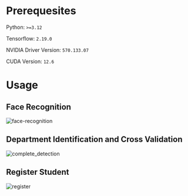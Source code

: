 # Prerequesites
Python: `>=3.12`

Tensorflow: `2.19.0`

NVIDIA Driver Version: `570.133.07`

CUDA Version:  `12.6`

# Usage
## Face Recognition
![face-recognition](https://github.com/user-attachments/assets/e2fb21c7-2df1-44ec-b047-06e13e3296b6)

## Department Identification and Cross Validation
![complete_detection](https://github.com/user-attachments/assets/a3328972-fa1b-47a3-b4b9-68572a6fc16e)


## Register Student
![register](https://github.com/user-attachments/assets/9de30952-6dc3-4900-b07c-389f9e679f62)
